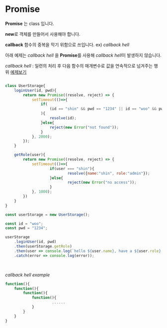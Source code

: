 # Promise

**Promise** 는 class 입니다.

**new**로 객체를 만들어서 사용해야 합니다.

**callback** 함수의 중복을 막기 위함으로 쓰입니다. ex) *callback hell*

아래 예제는 *callback hell* 을 **Promise**를 사용해 *callback hell*이 발생하지 않습니다.

*callback hell* : 일련의 처리 후 다음 함수의 매개변수로 값을 연속적으로 넘겨주는 행위 [예제보기](callback-hell-example)

```javascript

class UserStorage{
    loginUser(id, pwd){
        return new Promise((resolve, reject) => {
            setTimeout(()=>{
                if(
                    (id == "shin" && pwd == "1234" || id == "woo" && pwd == "1234")
                ){
                    resolve(id);
                }else{
                    reject(new Error("not found"));   
                }
            }, 2000);
        });
    }

    getRole(user){
        return new Promise((resolve, reject) => {
            setTimeout(()=>{
                    if(user === "shin"){
                            resolve({name:"shin", role:"admin"});
                    }else{
                            reject(new Error("no access"));
                    }
            }, 1000);
        })
    }
}

const userStorage = new UserStorage();

const id = "woo";
const pwd = "1234";

userStorage
    .loginUser(id, pwd)
    .then(userStorage.getRole)
    .then(user => console.log(`hello ${user.name}, have a ${user.role} role`))
    .catch(error => console.log(error));


```
<br>

*callback hell example*


```javascript
function(){
    function(){
        function(){
            function(){
                     ......
            }
        }
    }
}
```
